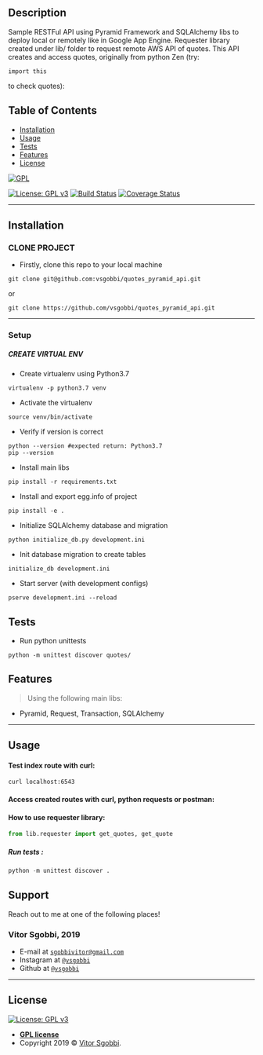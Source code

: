 
## Description
Sample RESTFul API using Pyramid Framework and SQLAlchemy libs to deploy local or remotely like in Google App Engine.
Requester library created under lib/ folder to request remote AWS API of quotes.
This API creates and access quotes, originally from python Zen (try:
  
```shell
import this
```
 to check quotes):

## Table of Contents


- [Installation](#installation)
- [Usage](#usage)
- [Tests](#tests)
- [Features](#features)
- [License](#license)


<a href="https://gnu.org"><img src="https://www.gnu.org/graphics/gplv3-127x51.png" title="FVCproductions" alt="GPL"></a>

<!-- [![FVCproductions](https://avatars1.githubusercontent.com/u/4284691?v=3&s=200)](http://fvcproductions.com) -->
[![License: GPL v3](https://img.shields.io/badge/License-GPLv3-blue.svg)](https://www.gnu.org/licenses/gpl-3.0)
[![Build Status](http://img.shields.io/travis/badges/badgerbadgerbadger.svg?style=flat-square)](https://travis-ci.org/badges/badgerbadgerbadger)
[![Coverage Status](http://img.shields.io/coveralls/badges/badgerbadgerbadger.svg?style=flat-square)](https://coveralls.io/r/badges/badgerbadgerbadger) 


---

## Installation

### CLONE PROJECT
- Firstly, clone this repo to your local machine

```shell
git clone git@github.com:vsgobbi/quotes_pyramid_api.git

```
or 

```shell
git clone https://github.com/vsgobbi/quotes_pyramid_api.git
```
---


### Setup

##### CREATE VIRTUAL ENV

- Create virtualenv using Python3.7
```shell     
virtualenv -p python3.7 venv
```
- Activate the virtualenv
```shell     
source venv/bin/activate
```
- Verify if version is correct
```shell     
python --version #expected return: Python3.7
pip --version
```

- Install main libs
```shell     
pip install -r requirements.txt
```
- Install and export egg.info of project
```shell
pip install -e .
```
- Initialize SQLAlchemy database and migration
```shell
python initialize_db.py development.ini
```
- Init database migration to create tables
```shell
initialize_db development.ini
```
- Start server (with development configs)
```shell
pserve development.ini --reload
```

## Tests
- Run python unittests
```shell     
python -m unittest discover quotes/
``` 

## Features
> Using the following main libs: 
- Pyramid, Request, Transaction, SQLAlchemy


---
## Usage

#### Test index route with curl: 
```shell     
curl localhost:6543
```
#### Access created routes with curl, python requests or postman: 

#### How to use requester library:
```python
from lib.requester import get_quotes, get_quote
```

##### Run tests :
```python
python -m unittest discover .
```

## Support

Reach out to me at one of the following places!
### Vitor Sgobbi, 2019 
- E-mail at <a href="mailto:" target="_blank">`sgobbivitor@gmail.com`</a>
- Instagram at <a href="https://www.instagram.com/vsgobbi/" target="_blank">`@vsgobbi`</a>
- Github at <a href="https://www.github.com/vsgobbi" target="_blank">`@vsgobbi`</a>

---

## License

 [![License: GPL v3](https://img.shields.io/badge/License-GPLv3-blue.svg)](https://www.gnu.org/licenses/gpl-3.0)
- **[GPL license](https://www.gnu.org/licenses/gpl-3.0)**
- Copyright 2019 © <a href="https://github.com/vsgobbi" target="_blank">Vitor Sgobbi</a>.
